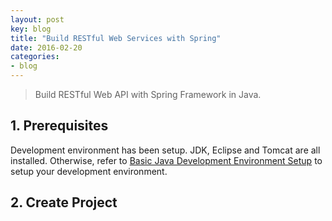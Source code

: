```yaml
---
layout: post
key: blog
title: "Build RESTful Web Services with Spring"
date: 2016-02-20
categories:
- blog
---
```


> Build RESTful Web API with Spring Framework in Java.

## 1. Prerequisites
Development environment has been setup. JDK, Eclipse and Tomcat are all installed. Otherwise, refer to [Basic Java Development Environment Setup](http://jojozhuang.github.io/blog/2016/02/05/basic-java-development-environment-setup/) to setup your development environment.

## 2. Create Project

